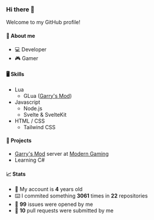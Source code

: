### Hi there 👋

Welcome to my GitHub profile!

#### 🧍 About me
- 💻 Developer
- 🎮 Gamer

#### 🖥️ Skills
- Lua
  - GLua ([Garry's Mod](https://store.steampowered.com/app/4000/Garrys_Mod/ "Garry's Mod on Steam"))
- Javascript
  - Node.js
  - Svelte & SvelteKit
- HTML / CSS
  - Tailwind CSS

#### 🔨 Projects
- [Garry's Mod](https://store.steampowered.com/app/4000/Garrys_Mod/ "Garry's Mod on Steam") server at [Modern Gaming](https://modern-gaming.net/ "Modern Gaming")
- Learning C#

#### 📈 Stats
- 🎂 My account is **4** years old
- ⌨️ I commited something **3061** times in **22** repositories
- 🐛 **99** issues were opened by me
- 🔗 **10** pull requests were submitted by me
